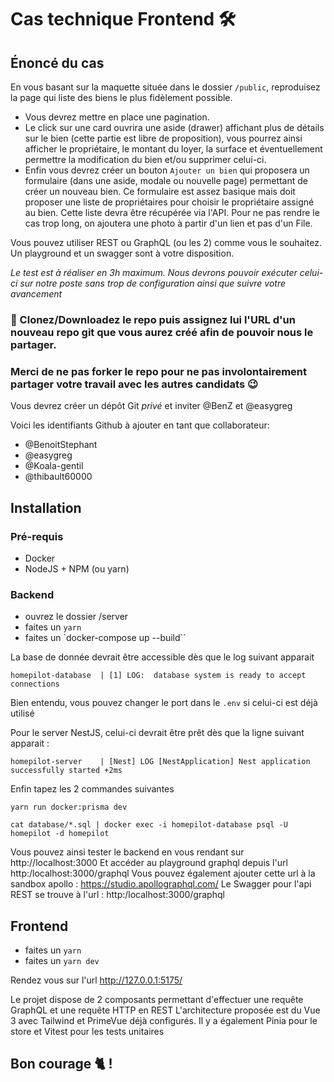 # Cas technique Frontend 🛠️


## Énoncé du cas
En vous basant sur la maquette située dans le dossier `/public`, reproduisez la page qui liste des biens le plus fidèlement possible.

- Vous devrez mettre en place une pagination.
- Le click sur une card ouvrira une aside (drawer) affichant plus de détails sur le bien (cette partie est libre de proposition), vous pourrez ainsi afficher le propriétaire, le montant du loyer, la surface  et éventuellement permettre la modification du bien et/ou supprimer celui-ci.
-  Enfin vous devrez créer un bouton `Ajouter un bien` qui proposera un formulaire (dans une aside, modale ou nouvelle page) permettant de créer un nouveau bien. Ce formulaire est assez basique mais doit proposer une liste de propriétaires pour choisir le propriétaire assigné au bien. Cette liste devra être récupérée via l'API. Pour ne pas rendre le cas trop long, on ajoutera une photo à partir d'un lien et pas d'un File.

Vous pouvez utiliser REST ou GraphQL (ou les 2) comme vous le souhaitez. Un playground et un swagger sont à votre disposition.


*Le test est à réaliser en 3h maximum. Nous devrons pouvoir exécuter celui-ci sur notre poste sans trop de configuration ainsi que suivre votre avancement*

### 🚀 Clonez/Downloadez le repo puis assignez lui l'URL d'un nouveau repo git que vous aurez créé afin de pouvoir nous le partager.
### Merci de ne pas forker le repo pour ne pas involontairement partager votre travail avec les autres candidats 😉

Vous devrez créer un dépôt Git *privé* et inviter @BenZ et @easygreg


Voici les identifiants Github à ajouter en tant que collaborateur:

-   @BenoitStephant
-   @easygreg
-   @Koala-gentil
-   @thibault60000


## Installation

### Pré-requis
- Docker
- NodeJS + NPM (ou yarn)

### Backend
- ouvrez le dossier /server
- faites un `yarn`
- faites un `docker-compose up --build``

La base de donnée devrait être accessible dès que le log suivant apparait

```
homepilot-database  | [1] LOG:  database system is ready to accept connections
```

Bien entendu, vous pouvez changer le port dans le `.env` si celui-ci est déjà utilisé

Pour le server NestJS, celui-ci devrait être prêt dès que la ligne suivant apparait :

```
homepilot-server    | [Nest] LOG [NestApplication] Nest application successfully started +2ms
```

Enfin tapez les 2 commandes suivantes

```
yarn run docker:prisma dev
```

```
cat database/*.sql | docker exec -i homepilot-database psql -U homepilot -d homepilot
```


Vous pouvez ainsi tester le backend en vous rendant sur http://localhost:3000
Et accéder au playground graphql depuis l'url http:/localhost:3000/graphql
Vous pouvez également ajouter cette url à la sandbox apollo : https://studio.apollographql.com/
Le Swagger pour l'api REST se trouve à l'url : http:/localhost:3000/graphql

## Frontend

- faites un `yarn`
- faites un `yarn dev`

Rendez vous sur l'url http://127.0.0.1:5175/

Le projet dispose de 2 composants permettant d'effectuer une requête GraphQL et une requête HTTP en REST
L'architecture proposée est du Vue 3 avec Tailwind et PrimeVue déjà configurés.
Il y a également Pinia pour le store et Vitest pour les tests unitaires


## Bon courage 🐈 !
